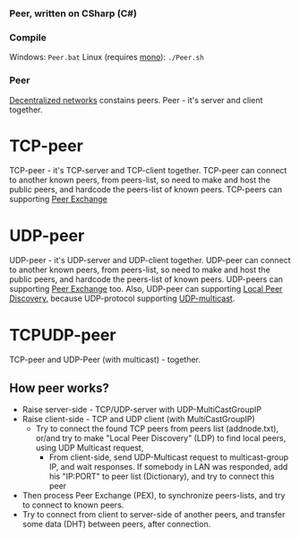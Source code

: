 ### Peer, written on CSharp (C#)

### Compile
Windows: `Peer.bat`
Linux (requires [mono](https://www.mono-project.com/docs/getting-started/install/linux/)): `./Peer.sh`

### Peer
[Decentralized networks](https://en.wikipedia.org/wiki/Peer-to-peer) constains peers.
Peer - it's server and client together.
# TCP-peer
TCP-peer - it's TCP-server and TCP-client together.
TCP-peer can connect to another known peers, from peers-list, so need to make and host the public peers, and hardcode the peers-list of known peers.
TCP-peers can supporting [Peer Exchange](https://en.wikipedia.org/wiki/Peer_exchange)

# UDP-peer
UDP-peer - it's UDP-server and UDP-client together.
UDP-peer can connect to another known peers, from peers-list, so need to make and host the public peers, and hardcode the peers-list of known peers.
UDP-peers can supporting [Peer Exchange](https://en.wikipedia.org/wiki/Peer_exchange) too.
Also, UDP-peer can supporting [Local Peer Discovery](https://en.wikipedia.org/wiki/Local_Peer_Discovery), because UDP-protocol supporting [UDP-multicast](https://metanit.com/sharp/net/5.2.php).


# TCPUDP-peer
TCP-peer and UDP-Peer (with multicast) - together.

## How peer works?
- Raise server-side - TCP/UDP-server with UDP-MultiCastGroupIP
- Raise client-side - TCP and UDP client (with MultiCastGroupIP)
  +  Try to connect the found TCP peers from peers list (addnode.txt),
     or/and try to make "Local Peer Discovery" (LDP) to find local peers, using UDP Multicast request,
     +   From client-side, send UDP-Multicast request to multicast-group IP, and wait responses.
         If somebody in LAN was responded, add his "IP:PORT" to peer list (Dictionary), and try to connect this peer
- Then process Peer Exchange (PEX), to synchronize peers-lists, and try to connect to known peers.
- Try to connect from client to server-side of another peers, and transfer some data (DHT) between peers, after connection.	
